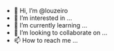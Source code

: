 - 👋 Hi, I’m @louzeiro
- 👀 I’m interested in ...
- 🌱 I’m currently learning ...
- 💞️ I’m looking to collaborate on ...
- 📫 How to reach me ...

<!---
louzeiro/louzeiro is a ✨ special ✨ repository because its `README.md` (this file) appears on your GitHub profile.
You can click the Preview link to take a look at your changes.
--->
